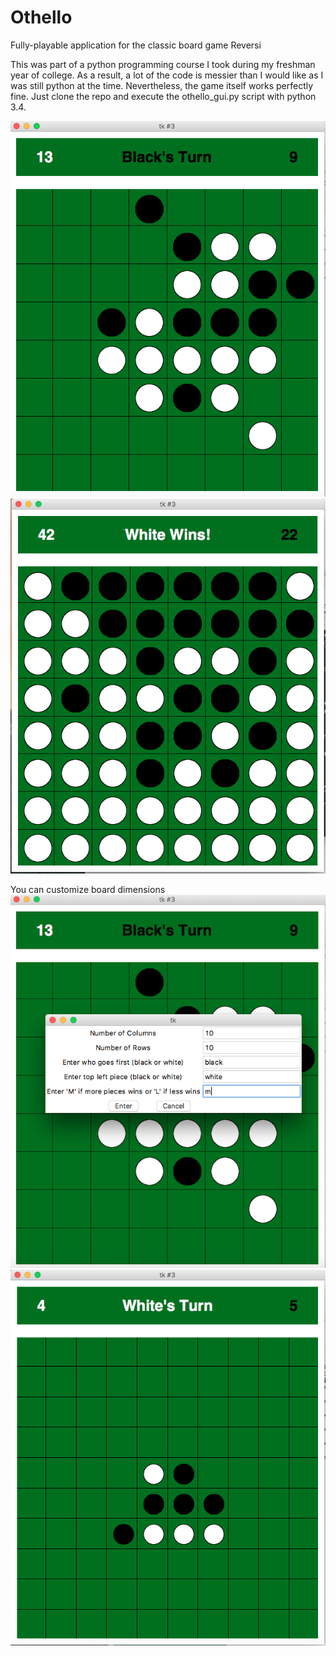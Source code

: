 # Othello
Fully-playable application for the classic board game Reversi


This was part of a python programming course I took during my freshman year of college.
As a result, a lot of the code is messier than I would like as I was still python at the time.
Nevertheless, the game itself works perfectly fine.  Just clone the repo and execute the othello_gui.py script with python 3.4.


![Alt tag](https://github.com/alvin562/Othello/blob/master/pics/pic1.png)
![Alt tag](https://github.com/alvin562/Othello/blob/master/pics/pic2.png)


You can customize board dimensions
![Alt tag](https://github.com/alvin562/Othello/blob/master/pics/pic3.png)
![Alt tag](https://github.com/alvin562/Othello/blob/master/pics/pic4.png)
